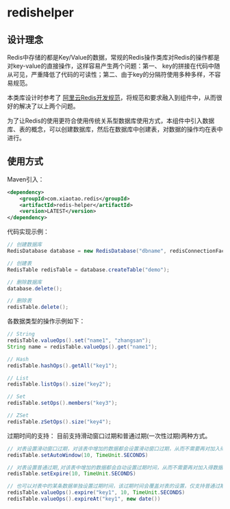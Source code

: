 # redishelper
## 设计理念
Redis中存储的都是Key/Value的数据，常规的Redis操作类库对Redis的操作都是对key-value的直接操作，这样容易产生两个问题：第一、
key的拼接在代码中随从可见，严重降低了代码的可读性；第二、由于key的分隔符使用多种多样，不容易规范。

本类库设计时参考了 [阿里云Redis开发规范](https://developer.aliyun.com/article/531067)，将规范和要求融入到组件中，从而很好的解决了以上两个问题。

为了让Redis的使用更符合使用传统关系型数据库使用方式，本组件中引入数据库、表的概念，可以创建数据库，然后在数据库中创建表，对数据的操作均在表中进行。



## 使用方式
Maven引入：
```xml
<dependency>
    <groupId>com.xiaotao.redis</groupId>
    <artifactId>redis-helper</artifactId>
    <version>LATEST</version>
</dependency>
```

代码实现示例：
```java
// 创建数据库
RedisDatabase database = new RedisDatabase("dbname", redisConnectionFactory);

// 创建表
RedisTable redisTable = database.createTable("demo");

// 删除数据库
database.delete();

// 删除表
redisTable.delete();
```

各数据类型的操作示例如下：
```java
// String
redisTable.valueOps().set("name1", "zhangsan");
String name = redisTable.valueOps().get("name1");

// Hash
redisTable.hashOps().getAll("key1");

// List
redisTable.listOps().size("key2");

// Set
redisTable.setOps().members("key3");

// ZSet
redisTable.zSetOps().size("key4");
```

过期时间的支持：
目前支持滑动窗口过期和普通过期(一次性过期)两种方式。
```java
// 对表设置滑动窗口过期，对该表中增加的数据都会设置滑动窗口过期，从而不需要再对加入得数据单独设置
redisTable.setAutoWindow(10, TimeUnit.SECONDS)

// 对表设置普通过期,对该表中增加的数据都会自动设置过期时间，从而不需要再对加入得数据单独设置
redisTable.setExpire(10, TimeUnit.SECONDS)

// 也可以对表中的某条数据单独设置过期时间，该过期时间会覆盖对表的设置，仅支持普通过期时间的设置
redisTable.valueOps().expire("key1", 10, TimeUnit.SECONDS)
redisTable.valueOps().expireAt("key1", new date())
```